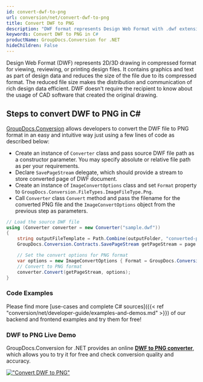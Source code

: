 ```yaml
---
id: convert-dwf-to-png
url: conversion/net/convert-dwf-to-png
title: Convert DWF to PNG
description: "DWF format represents Design Web Format with .dwf extension. Learn how to convert DWF to PNG file programmatically in C# language using GroupDocs.Conversion for .NET library."
keywords: Convert DWF to PNG in C#
productName: GroupDocs.Conversion for .NET
hideChildren: False
---
```


Design Web Format (DWF) represents 2D/3D drawing in compressed format for viewing, reviewing, or printing design files. It contains graphics and text as part of design data and reduces the size of the file due to its compressed format. The reduced file size makes the distribution and communication of rich design data efficient. DWF doesn't require the recipient to know about the usage of CAD software that created the original drawing.

## Steps to convert DWF to PNG in C#

[GroupDocs.Conversion](https://products.groupdocs.com/conversion/net) allows developers to convert the DWF file to PNG format in an easy and intuitive way just using a few lines of code as described below:

* Create an instance of `Converter` class and pass source DWF file path as a constructor parameter. You may specify absolute or relative file path as per your requirements. 
* Declare `SavePageStream` delegate, which should provide a stream to store converted page of DWF document.
* Create an instance of `ImageConvertOptions` class and set `Format` property to `GroupDocs.Conversion.FileTypes.ImageFileType.Png`.
* Call `Converter` class `Convert` method and pass the filename for the converted PNG file and the `ImageConvertOptions` object from the previous step as parameters.

```csharp
// Load the source DWF file
using (Converter converter = new Converter("sample.dwf"))
{
    string outputFileTemplate = Path.Combine(outputFolder, "converted-page-{0}.png");
    GroupDocs.Conversion.Contracts.SavePageStream getPageStream = page => new FileStream(string.Format(outputFileTemplate, page), FileMode.Create);

    // Set the convert options for PNG format
    var options = new ImageConvertOptions { Format = GroupDocs.Conversion.FileTypes.ImageFileType.Png };   
    // Convert to PNG format
    converter.Convert(getPageStream, options);
}
```

### Code Examples

Please find more [use-cases and complete C# sources]({{< ref "conversion/net/developer-guide/examples-and-demos.md" >}}) of our backend and frontend examples and try them for free!

### DWF to PNG Live Demo

GroupDocs.Conversion for .NET provides an online [**DWF to PNG converter**](https://products.groupdocs.app/conversion/dwf-to-png), which allows you to try it for free and check conversion quality and accuracy.

[!["Convert DWF to PNG"](conversion/net/images/convert-to-png/convert-dwf-to-png.png)](https://products.groupdocs.app/conversion/dwf-to-png)